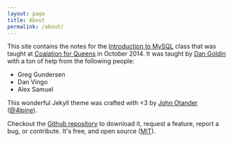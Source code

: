 ```yaml
---
layout: page
title: About
permalink: /about/
---
```


This site contains the notes for the [Introduction to MySQL](http://www.c4q.nyc/introtomysql/) class that was taught at [Coalation for Queens](http://www.c4q.nyc) in October 2014. It was taught by [Dan Goldin](http://dangoldin.com) with a ton of help from the following people:

- Greg Gundersen
- Dan Vingo
- Alex Samuel

This wonderful Jekyll theme was crafted with <3 by [John Otander](http://johnotander.com)
([@4lpine](https://twitter.com/4lpine)).

Checkout the [Github repository](https://github.com/johnotander/pixyll) to download it,
request a feature, report a bug, or contribute. It's free, and open source
([MIT](http://opensource.org/licenses/MIT)).
